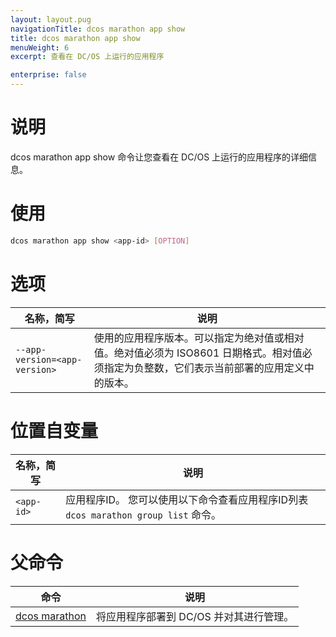 ```yaml
---
layout: layout.pug
navigationTitle: dcos marathon app show
title: dcos marathon app show
menuWeight: 6
excerpt: 查看在 DC/OS 上运行的应用程序

enterprise: false
---
```


# 说明
dcos marathon app show 命令让您查看在 DC/OS 上运行的应用程序的详细信息。

# 使用

```bash
dcos marathon app show <app-id> [OPTION]
```

# 选项

| 名称，简写 | 说明 |
|---------|-------------|
| `--app-version=<app-version>` | 使用的应用程序版本。可以指定为绝对值或相对值。绝对值必须为 ISO8601 日期格式。相对值必须指定为负整数，它们表示当前部署的应用定义中的版本。|

# 位置自变量

| 名称，简写 | 说明 |
|---------|-------------|
| `<app-id>`   |   应用程序ID。 您可以使用以下命令查看应用程序ID列表 `dcos marathon group list` 命令。|

# 父命令

| 命令 | 说明 |
|---------|-------------|
| [dcos marathon](/dcos/cn/1.11/cli/command-reference/dcos-marathon/) | 将应用程序部署到 DC/OS 并对其进行管理。|



